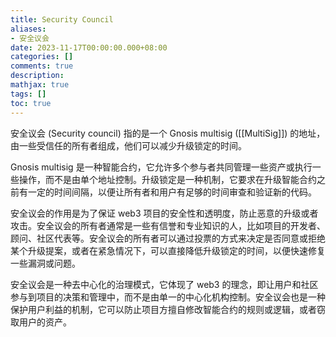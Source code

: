 ```yaml
---
title: Security Council
aliases:
- 安全议会
date: 2023-11-17T00:00:00.000+08:00
categories: []
comments: true
description: 
mathjax: true
tags: []
toc: true
---
```


安全议会 (Security council) 指的是一个 Gnosis multisig ([[MultiSig]]) 的地址，由一些受信任的所有者组成，他们可以减少升级锁定的时间。

Gnosis multisig 是一种智能合约，它允许多个参与者共同管理一些资产或执行一些操作，而不是由单个地址控制。升级锁定是一种机制，它要求在升级智能合约之前有一定的时间间隔，以便让所有者和用户有足够的时间审查和验证新的代码。

安全议会的作用是为了保证 web3 项目的安全性和透明度，防止恶意的升级或者攻击。安全议会的所有者通常是一些有信誉和专业知识的人，比如项目的开发者、顾问、社区代表等。安全议会的所有者可以通过投票的方式来决定是否同意或拒绝某个升级提案，或者在紧急情况下，可以直接降低升级锁定的时间，以便快速修复一些漏洞或问题。

安全议会是一种去中心化的治理模式，它体现了 web3 的理念，即让用户和社区参与到项目的决策和管理中，而不是由单一的中心化机构控制。安全议会也是一种保护用户利益的机制，它可以防止项目方擅自修改智能合约的规则或逻辑，或者窃取用户的资产。
